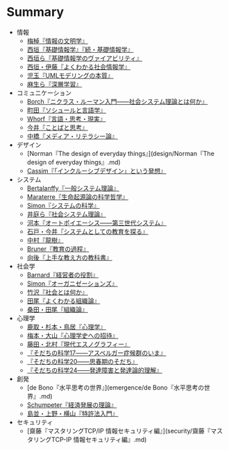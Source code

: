 # Summary
* 情報
	* [梅棹『情報の文明学』](information/梅棹『情報の文明学』.md)
	* [西垣『基礎情報学』『続・基礎情報学』](information/西垣『基礎情報学』『続・基礎情報学』.md)
	* [西垣ら『基礎情報学のヴァイアビリティ』](information/西垣ら『基礎情報学のヴァイアビリティ』.md)
	* [西垣・伊藤『よくわかる社会情報学』](information/西垣・伊藤『よくわかる社会情報学』.md)
	* [児玉『UMLモデリングの本質』](information/児玉『UMLモデリングの本質』.md)
	* [麻生ら『深層学習』](information/麻生ら『深層学習』.md)
* コミュニケーション
	* [Borch『ニクラス・ルーマン入門――社会システム理論とは何か』](communication/Borch『ニクラス・ルーマン入門――社会システム理論とは何か』.md)
	* [町田『ソシュールと言語学』](communication/町田『ソシュールと言語学』.md)
	* [Whorf『言語・思考・現実』](communication/Whorf『言語・思考・現実』.md)
	* [今井『ことばと思考』](communication/今井『ことばと思考』.md)
	* [中橋『メディア・リテラシー論』](communication/中橋『メディア・リテラシー論』.md)
* デザイン
	* [Norman『The design of everyday things』](design/Norman『The design of everyday things』.md)
	* [Cassim『「インクルーシブデザイン」という発想』](design/Cassim『「インクルーシブデザイン」という発想』.md)
* システム
	* [Bertalanffy『一般システム理論』](system/Bertalanffy『一般システム理論』.md)
	* [Maraterre『生命起源論の科学哲学』](system/Maraterre『生命起源論の科学哲学』.md)
	* [Simon『システムの科学』](system/Simon『システムの科学』.md)
	* [井庭ら『社会システム理論』](system/井庭ら『社会システム理論』.md)
	* [河本『オートポイエーシス――第三世代システム』](system/河本『オートポイエーシス――第三世代システム』.md)
	* [石戸・今井『システムとしての教育を探る』](system/石戸・今井『システムとしての教育を探る』.md)
	* [中村『龍樹』](system/中村『龍樹』.md)
	* [Bruner『教育の過程』](system/Bruner『教育の過程』.md)
	* [向後『上手な教え方の教科書』](system/向後『上手な教え方の教科書』.md)
* 社会学
	* [Barnard『経営者の役割』](sociology/Barnard『経営者の役割』.md)
	* [Simon『オーガニゼーションズ』](sociology/Simon『オーガニゼーションズ』.md)
	* [竹沢『社会とは何か』](sociology/竹沢『社会とは何か』.md)
	* [田尾『よくわかる組織論』](sociology/田尾『よくわかる組織論』.md)
	* [桑田・田尾『組織論』](sociology/桑田・田尾『組織論』.md)
* 心理学
	* [鹿取・杉本・鳥居『心理学』](psychology/鹿取・杉本・鳥居『心理学』.md)
	* [梅本・大山『心理学史への招待』](psychology/梅本・大山『心理学史への招待』.md)
	* [藤田・北村『現代エスノグラフィー』](psychology/藤田・北村『現代エスノグラフィー』.md)
	* [『そだちの科学17――アスペルガー症候群のいま』](psychology/『そだちの科学17――アスペルガー症候群のいま』.md)
	* [『そだちの科学20――思春期のそだち』](psychology/『そだちの科学20――思春期のそだち』.md)
	* [『そだちの科学24――発達障害と発達論的理解』](psychology/『そだちの科学24――発達障害と発達論的理解』.md)
* 創発
	* [de Bono『水平思考の世界』](emergence/de Bono『水平思考の世界』.md)
	* [Schumpeter『経済発展の理論』](emergence/Schumpeter『経済発展の理論』.md)
	* [島並・上野・横山『特許法入門』](emergence/島並・上野・横山『特許法入門』.md)
* セキュリティ
	* [齋藤『マスタリングTCP/IP 情報セキュリティ編』](security/齋藤『マスタリングTCP-IP 情報セキュリティ編』.md)


